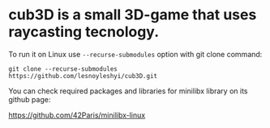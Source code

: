 # cub3D is a small 3D-game that uses raycasting tecnology.
To run it on Linux use `--recurse-submodules` option with git clone command:

`git clone --recurse-submodules https://github.com/lesnoyleshyi/cub3D.git`

You can check required packages and libraries for minilibx library on its github page:

https://github.com/42Paris/minilibx-linux
